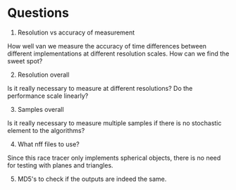 Questions
=========

1. Resolution vs accuracy of measurement

How well van we measure the accuracy of time differences between different implementations at different resolution scales. How can we find the sweet spot?

2. Resolution overall

Is it really necessary to measure at different resolutions? Do the performance scale linearly?

3. Samples overall

Is it really necessary to measure multiple samples if there is no stochastic element to the algorithms?

4. What nff files to use?

Since this race tracer only implements spherical objects, there is no need for testing with planes and triangles.

5. MD5's to check if the outputs are indeed the same.
